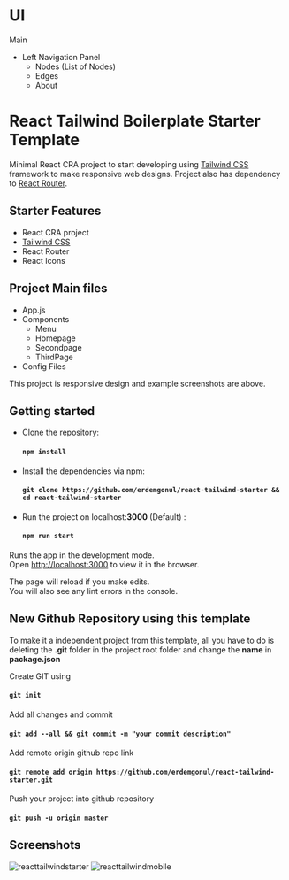 # UI 

Main
  - Left Navigation Panel
      - Nodes (List of Nodes)
      - Edges
      - About
   



# React Tailwind Boilerplate Starter Template

Minimal React CRA project to start developing using [Tailwind CSS](https://tailwindcss.com/) framework to make responsive web designs. Project also has dependency to [React Router](https://reactrouter.com/).

## Starter Features

- React CRA project
- [Tailwind CSS](https://tailwindcss.com/)
- React Router
- React Icons

## Project Main files
- App.js
- Components
  - Menu
  - Homepage
  - Secondpage
  - ThirdPage
- Config Files

This project is responsive design and example screenshots are above.

## Getting started

- Clone the repository:

    #### ```npm install```

- Install the dependencies via npm:

    #### ```git clone https://github.com/erdemgonul/react-tailwind-starter && cd react-tailwind-starter```

- Run the project on localhost:**3000** (Default) :

    #### ```npm run start```

Runs the app in the development mode.\
Open [http://localhost:3000](http://localhost:3000) to view it in the browser.

The page will reload if you make edits.\
You will also see any lint errors in the console.

## New Github Repository using this template

To make it a independent project from this template, all you have to do is deleting the **.git** folder in the project root folder and change the **name** in **package.json**

Create GIT using  
#### ```git init```
Add all changes and commit  
#### ```git add --all && git commit -m "your commit description"```
Add remote origin github repo link
#### ```git remote add origin https://github.com/erdemgonul/react-tailwind-starter.git```
Push your project into github repository
#### ```git push -u origin master```

## Screenshots

![reacttailwindstarter](https://user-images.githubusercontent.com/32040940/118325059-8ecd0280-b50b-11eb-944b-8e11f188a459.PNG)
![reacttailwindmobile](https://user-images.githubusercontent.com/32040940/118325066-91c7f300-b50b-11eb-82b4-2b3ce255a077.PNG)
